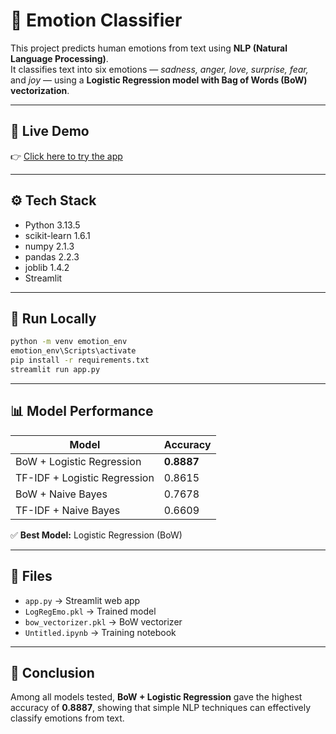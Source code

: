 # 🧠 Emotion Classifier

This project predicts human emotions from text using **NLP (Natural Language Processing)**.  
It classifies text into six emotions — *sadness, anger, love, surprise, fear,* and *joy* — using a **Logistic Regression model with Bag of Words (BoW) vectorization**.

---

## 🚀 Live Demo
👉 [Click here to try the app](https://nlp-emotion-detection-a.streamlit.app/)

---

## ⚙️ Tech Stack
- Python 3.13.5  
- scikit-learn 1.6.1  
- numpy 2.1.3  
- pandas 2.2.3  
- joblib 1.4.2  
- Streamlit

---

## 🚀 Run Locally
```bash
python -m venv emotion_env
emotion_env\Scripts\activate
pip install -r requirements.txt
streamlit run app.py
```

---

## 📊 Model Performance
| Model | Accuracy |
|--------|-----------|
| BoW + Logistic Regression | **0.8887** |
| TF-IDF + Logistic Regression | 0.8615 |
| BoW + Naive Bayes | 0.7678 |
| TF-IDF + Naive Bayes | 0.6609 |

✅ **Best Model:** Logistic Regression (BoW)

---

## 📁 Files
- `app.py` → Streamlit web app  
- `LogRegEmo.pkl` → Trained model  
- `bow_vectorizer.pkl` → BoW vectorizer  
- `Untitled.ipynb` → Training notebook  

---

## 🧩 Conclusion
Among all models tested, **BoW + Logistic Regression** gave the highest accuracy of **0.8887**, showing that simple NLP techniques can effectively classify emotions from text.

